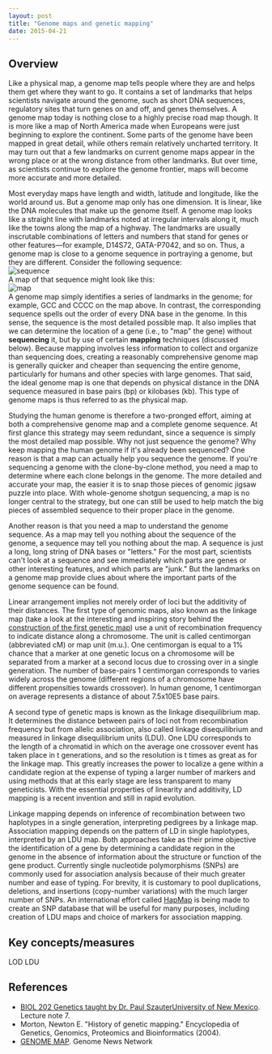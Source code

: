 ```yaml
---
layout: post
title: "Genome maps and genetic mapping"
date: 2015-04-21
---
```

<h2>Overview</h2>
Like a physical map, a genome map tells people where they are and helps them get where they want to go. It contains a set of landmarks that helps scientists navigate around the genome, such as short DNA sequences, regulatory sites that turn genes on and off, and genes themselves. A genome map today is nothing close to a highly precise road map though. It is more like a map of North America made when Europeans were just beginning to explore the continent. Some parts of the genome have been mapped in great detail, while others remain relatively uncharted territory. It may turn out that a few landmarks on current genome maps appear in the wrong place or at the wrong distance from other landmarks. But over time, as scientists continue to explore the genome frontier, maps will become more accurate and more detailed.

Most everyday maps have length and width, latitude and longitude, like the world around us. But a genome map only has one dimension. It is linear, like the DNA molecules that make up the genome itself. A genome map looks like a straight line with landmarks noted at irregular intervals along it, much like the towns along the map of a highway. The landmarks are usually inscrutable combinations of letters and numbers that stand for genes or other features—for example, D14S72, GATA-P7042, and so on. Thus, a genome map is close to a genome sequence in portraying a genome, but they are different. Consider the following sequence:
<br/><img alt="sequence" src="https://cloud.githubusercontent.com/assets/5496192/7442123/975c74ee-f0d1-11e4-9da1-b0ee862a3e29.gif" /><br/>
A map of that sequence might look like this:
<br/><img alt="map" src="https://cloud.githubusercontent.com/assets/5496192/7442122/9531b8f0-f0d1-11e4-97b4-8f8b1ef08765.gif" /><br/>
A genome map simply identifies a series of landmarks in the genome; for example, GCC and CCCC on the map above. In contrast, the corresponding sequence spells out the order of every DNA base in the genome. In this sense, the sequence is the most detailed possible map. It also implies that we can determine the location of a gene (i.e., to "map" the gene) without <b>sequencing</b> it, but by use of certain <b>mapping</b> techniques (discussed below). Because mapping involves less information to collect and organize than sequencing does, creating a reasonably comprehensive genome map is generally quicker and cheaper than sequencing the entire genome, particularly for humans and other species with large genomes. That said, the ideal genome map is one that depends on physical distance in the DNA sequence measured in base pairs (bp) or kilobases (kb). This type of genome maps is thus referred to as the physical map. 

Studying the human genome is therefore a two-pronged effort, aiming at both a comprehensive genome map and a complete genome sequence. At first glance this strategy may seem redundant, since a sequence is simply the most detailed map possible. Why not just sequence the genome? Why keep mapping the human genome if it's already been sequenced? One reason is that a map can actually help you sequence the genome. If you're sequencing a genome with the clone-by-clone method, you need a map to determine where each clone belongs in the genome. The more detailed and accurate your map, the easier it is to snap those pieces of genomic jigsaw puzzle into place. With whole-genome shotgun sequencing, a map is no longer central to the strategy, but one can still be used to help match the big pieces of assembled sequence to their proper place in the genome. 

Another reason is that you need a map to understand the genome sequence. As a map may tell you nothing about the sequence of the genome, a sequence may tell you nothing about the map. A sequence is just a long, long string of DNA bases or "letters." For the most part, scientists can't look at a sequence and see immediately which parts are genes or other interesting features, and which parts are "junk." But the landmarks on a genome map provide clues about where the important parts of the genome sequence can be found.

Linear arrangement implies not merely order of loci but the additivity of their distances. The first type of genomic maps, also known as the linkage map (take a look at the interesting and inspiring story behind the <a href="http://www.discoveryandinnovation.com/BIOL202/notes/lecture7.html">construction of the first genetic map</a>) use a unit of recombination frequency to indicate distance along a chromosome. The unit is called centimorgan (abbreviated cM) or map unit (m.u.). One centimorgan is equal to a 1% chance that a marker at one genetic locus on a chromosome will be separated from a marker at a second locus due to crossing over in a single generation. The number of base-pairs 1 centimorgan corresponds to varies widely across the genome (different regions of a chromosome have different propensities towards crossover). In human genome, 1 centimorgan on average represents a distance of about 7.5x10E5 base pairs.

A second type of genetic maps is known as the linkage disequilibrium map. It determines the distance between pairs of loci not from recombination frequency but from allelic association, also called linkage disequilibrium and measured in linkage disequilibrium units (LDU). One LDU corresponds to the length of a chromatid in which on the average one crossover event has taken place in t generations, and so the resolution is t times as great as for the linkage map. This greatly increases the power to localize a gene within a candidate region at the expense of typing a larger number of markers and using methods that at this early stage are less transparent to many geneticists. With the essential properties of linearity and additivity, LD mapping is a recent invention and still in rapid evolution.

Linkage mapping depends on inference of recombination between two haplotypes in a single generation, interpreting pedigrees by a linkage map. Association mapping depends on the pattern of LD in single haplotypes, interpreted by an LDU map. Both approaches take as their prime objective the identification of a gene by determining a candidate region in the genome in the absence of information about the structure or function of the gene product. Currently single nucleotide polymorphisms (SNPs) are commonly used for association analysis because of their much greater number and ease of typing. For brevity, it is customary to pool duplications, deletions, and insertions (copy-number variations) with the much larger number of SNPs. An international effort called <a href="http://hapmap.ncbi.nlm.nih.gov/">HapMap</a> is being made to create an SNP database that will be useful for many purposes, including creation of LDU maps and choice of markers for association mapping.
 
<h2>Key concepts/measures</h2>
LOD
LDU

<h2>References</h2>
<ul>
<li><a href="http://www.discoveryandinnovation.com/BIOL202/index.html">BIOL 202 Genetics taught by Dr. Paul SzauterUniversity of New Mexico</a>. Lecture note 7. </li>
<li>Morton, Newton E. "History of genetic mapping." Encyclopedia of Genetics, Genomics, Proteomics and Bioinformatics (2004).</li>
<li><a href="http://www.genomenewsnetwork.org/resources/whats_a_genome/Chp3_1.shtml">GENOME MAP</a>. Genome News Network</li>
</ul>
